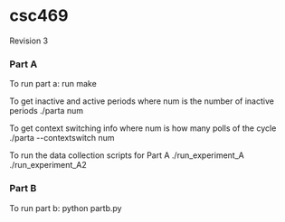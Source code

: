 # csc469
Revision 3

### Part A
To run part a:
run make

To get inactive and active periods where num is the number of inactive periods
./parta num

To get context switching info where num is how many polls of the cycle
./parta --contextswitch num

To run the data collection scripts for Part A
./run_experiment_A
./run_experiment_A2

### Part B
To run part b:
python partb.py
